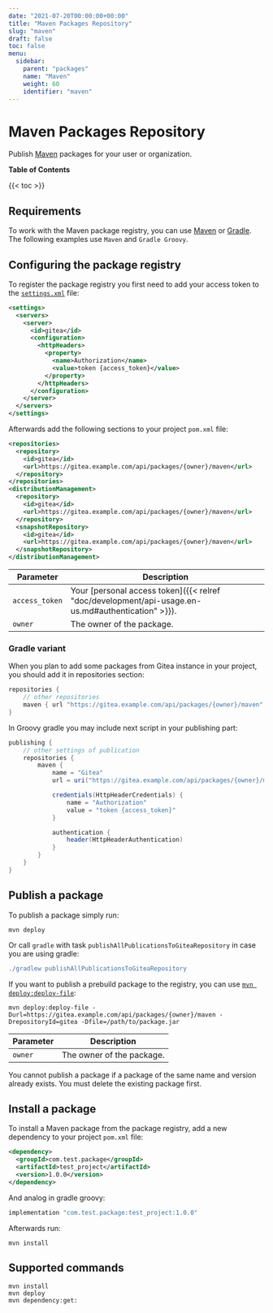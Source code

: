 ```yaml
---
date: "2021-07-20T00:00:00+00:00"
title: "Maven Packages Repository"
slug: "maven"
draft: false
toc: false
menu:
  sidebar:
    parent: "packages"
    name: "Maven"
    weight: 60
    identifier: "maven"
---
```


# Maven Packages Repository

Publish [Maven](https://maven.apache.org) packages for your user or organization.

**Table of Contents**

{{< toc >}}

## Requirements

To work with the Maven package registry, you can use [Maven](https://maven.apache.org/install.html) or [Gradle](https://gradle.org/install/).
The following examples use `Maven` and `Gradle Groovy`.

## Configuring the package registry

To register the package registry you first need to add your access token to the [`settings.xml`](https://maven.apache.org/settings.html) file:

```xml
<settings>
  <servers>
    <server>
      <id>gitea</id>
      <configuration>
        <httpHeaders>
          <property>
            <name>Authorization</name>
            <value>token {access_token}</value>
          </property>
        </httpHeaders>
      </configuration>
    </server>
  </servers>
</settings>
```

Afterwards add the following sections to your project `pom.xml` file:

```xml
<repositories>
  <repository>
    <id>gitea</id>
    <url>https://gitea.example.com/api/packages/{owner}/maven</url>
  </repository>
</repositories>
<distributionManagement>
  <repository>
    <id>gitea</id>
    <url>https://gitea.example.com/api/packages/{owner}/maven</url>
  </repository>
  <snapshotRepository>
    <id>gitea</id>
    <url>https://gitea.example.com/api/packages/{owner}/maven</url>
  </snapshotRepository>
</distributionManagement>
```

| Parameter      | Description |
| -------------- | ----------- |
| `access_token` | Your [personal access token]({{< relref "doc/development/api-usage.en-us.md#authentication" >}}). |
| `owner`        | The owner of the package. |

### Gradle variant

When you plan to add some packages from Gitea instance in your project, you should add it in repositories section:

```groovy
repositories {
    // other repositories
    maven { url "https://gitea.example.com/api/packages/{owner}/maven" }
}
```

In Groovy gradle you may include next script in your publishing part:

```groovy
publishing {
    // other settings of publication
    repositories {
        maven {
            name = "Gitea"
            url = uri("https://gitea.example.com/api/packages/{owner}/maven")

            credentials(HttpHeaderCredentials) {
                name = "Authorization"
                value = "token {access_token}"
            }

            authentication {
                header(HttpHeaderAuthentication)
            }
        }
    }
}
```

## Publish a package

To publish a package simply run:

```shell
mvn deploy
```

Or call `gradle` with task `publishAllPublicationsToGiteaRepository` in case you are using gradle:

```groovy
./gradlew publishAllPublicationsToGiteaRepository
```

If you want to publish a prebuild package to the registry, you can use [`mvn deploy:deploy-file`](https://maven.apache.org/plugins/maven-deploy-plugin/deploy-file-mojo.html):

```shell
mvn deploy:deploy-file -Durl=https://gitea.example.com/api/packages/{owner}/maven -DrepositoryId=gitea -Dfile=/path/to/package.jar
```

| Parameter      | Description |
| -------------- | ----------- |
| `owner`        | The owner of the package. |

You cannot publish a package if a package of the same name and version already exists. You must delete the existing package first.

## Install a package

To install a Maven package from the package registry, add a new dependency to your project `pom.xml` file:

```xml
<dependency>
  <groupId>com.test.package</groupId>
  <artifactId>test_project</artifactId>
  <version>1.0.0</version>
</dependency>
```

And analog in gradle groovy:

```groovy
implementation "com.test.package:test_project:1.0.0"
```

Afterwards run:

```shell
mvn install
```

## Supported commands

```
mvn install
mvn deploy
mvn dependency:get:
```
